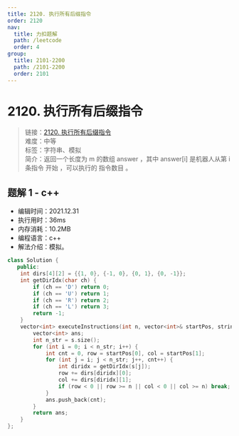 ```yaml
---
title: 2120. 执行所有后缀指令
order: 2120
nav:
  title: 力扣题解
  path: /leetcode
  order: 4
group:
  title: 2101-2200
  path: /2101-2200
  order: 2101
---
```


# 2120. 执行所有后缀指令

> 链接：[2120. 执行所有后缀指令](https://leetcode-cn.com/problems/execution-of-all-suffix-instructions-staying-in-a-grid/)  
> 难度：中等  
> 标签：字符串、模拟  
> 简介：返回一个长度为 m 的数组 answer ，其中 answer[i] 是机器人从第 i 条指令 开始 ，可以执行的 指令数目 。

## 题解 1 - c++

- 编辑时间：2021.12.31
- 执行用时：36ms
- 内存消耗：10.2MB
- 编程语言：c++
- 解法介绍：模拟。

```c++
class Solution {
   public:
    int dirs[4][2] = {{1, 0}, {-1, 0}, {0, 1}, {0, -1}};
    int getDirIdx(char ch) {
        if (ch == 'D') return 0;
        if (ch == 'U') return 1;
        if (ch == 'R') return 2;
        if (ch == 'L') return 3;
        return -1;
    }
    vector<int> executeInstructions(int n, vector<int>& startPos, string s) {
        vector<int> ans;
        int n_str = s.size();
        for (int i = 0; i < n_str; i++) {
            int cnt = 0, row = startPos[0], col = startPos[1];
            for (int j = i; j < n_str; j++, cnt++) {
                int diridx = getDirIdx(s[j]);
                row += dirs[diridx][0];
                col += dirs[diridx][1];
                if (row < 0 || row >= n || col < 0 || col >= n) break;
            }
            ans.push_back(cnt);
        }
        return ans;
    }
};
```
